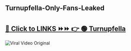 
 ## Turnupfella-Only-Fans-Leaked

# <h2><a href="https://clipsfans.com/Turnupfella&ref=git">🔗 Click to LINKS ⏩⏩ 👉 🟢 Turnupfella </a></h2>

<a href="https://clipsfans.com/Turnupfella&ref=git" rel="nofollow" data-target="animated-image.originalLink"><img src="https://i.ibb.co.com/xMMVF88/686577567.gif" alt="Viral Video Original" style="max-width: 100%; display: inline-block;" data-target="animated-image.originalImage"></a>
